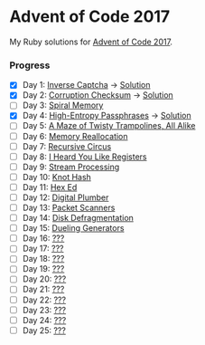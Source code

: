 # Advent of Code 2017

My Ruby solutions for [Advent of Code 2017](http://adventofcode.com/2017).

### Progress
- [x] Day 1: [Inverse Captcha](http://adventofcode.com/2017/day/1) -> [ Solution](https://github.com/Madh93/advent-of-code-2017/blob/master/lib/aoc2017/day01/inverse_captcha.rb)
- [x] Day 2: [Corruption Checksum](http://adventofcode.com/2017/day/2) -> [ Solution](https://github.com/Madh93/advent-of-code-2017/blob/master/lib/aoc2017/day02/corruption_checksum.rb)
- [ ] Day 3: [Spiral Memory](http://adventofcode.com/2017/day/3)
- [x] Day 4: [High-Entropy Passphrases](http://adventofcode.com/2017/day/4) -> [ Solution](https://github.com/Madh93/advent-of-code-2017/blob/master/lib/aoc2017/day04/high_entropy_passphrases.rb)
- [ ] Day 5: [A Maze of Twisty Trampolines, All Alike](http://adventofcode.com/2017/day/5)
- [ ] Day 6: [Memory Reallocation](http://adventofcode.com/2017/day/6)
- [ ] Day 7: [Recursive Circus](http://adventofcode.com/2017/day/7)
- [ ] Day 8: [I Heard You Like Registers](http://adventofcode.com/2017/day/6)
- [ ] Day 9: [Stream Processing](http://adventofcode.com/2017/day/9)
- [ ] Day 10: [Knot Hash](http://adventofcode.com/2017/day/10)
- [ ] Day 11: [Hex Ed](http://adventofcode.com/2017/day/11)
- [ ] Day 12: [Digital Plumber](http://adventofcode.com/2017/day/12)
- [ ] Day 13: [Packet Scanners](http://adventofcode.com/2017/day/13)
- [ ] Day 14: [Disk Defragmentation](http://adventofcode.com/2017/day/14)
- [ ] Day 15: [Dueling Generators](http://adventofcode.com/2017/day/15)
- [ ] Day 16: [???](http://adventofcode.com/2017/day/16)
- [ ] Day 17: [???](http://adventofcode.com/2017/day/17)
- [ ] Day 18: [???](http://adventofcode.com/2017/day/18)
- [ ] Day 19: [???](http://adventofcode.com/2017/day/19)
- [ ] Day 20: [???](http://adventofcode.com/2017/day/20)
- [ ] Day 21: [???](http://adventofcode.com/2017/day/21)
- [ ] Day 22: [???](http://adventofcode.com/2017/day/22)
- [ ] Day 23: [???](http://adventofcode.com/2017/day/23)
- [ ] Day 24: [???](http://adventofcode.com/2017/day/24)
- [ ] Day 25: [???](http://adventofcode.com/2017/day/25)
